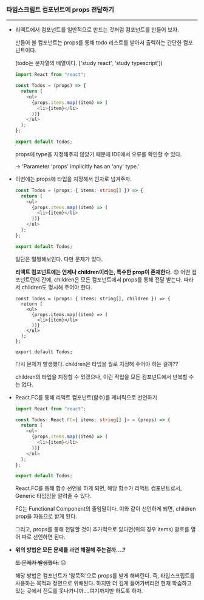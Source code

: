 ### 타입스크립트 컴포넌트에 props 전달하기

---

* 리액트에서 컴포넌트를 일반적으로 만드는 것처럼 컴포넌트를 만들어 보자.

  만들어 볼 컴포넌트는 props를 통해 todo 리스트를 받아서 출력하는 간단한 컴포넌트이다.

  (todo는 문자열의 배열이다. ['study react', 'study typescript'])

  ```typescript
  import React from "react";
  
  const Todos = (props) => {
    return (
      <ul>
        {props.items.map((item) => (
          <li>{item}</li>
        ))}
      </ul>
    );
  };
  
  export default Todos;
  ```

  props에 type을 지정해주지 않았기 때문에 IDE에서 오류를 확인할 수 있다.

  -> 'Parameter 'props' implicitly has an 'any' type.'

* 이번에는 props에 타입을 지정해서 인자로 넘겨주자.

  ```typescript
  const Todos = (props: { items: string[] }) => {
    return (
      <ul>
        {props.items.map((item) => (
          <li>{item}</li>
        ))}
      </ul>
    );
  };
  
  export default Todos;
  ```

  일단은 멀쩡해보인다. 다만 문제가 있다.

  <strong>리액트 컴포넌트에는 언제나 children이라는, 특수한 prop이 존재한다.</strong> :sweat: 어떤 컴포넌트던지 간에, children은 모든 컴포넌트에서 props를 통해 전달 받는다. 따라서 children도 명시해 주어야 한다.

  ```
  const Todos = (props: { items: string[], children }) => {
    return (
      <ul>
        {props.items.map((item) => (
          <li>{item}</li>
        ))}
      </ul>
    );
  };
  
  export default Todos;
  ```

  다시 문제가 발생했다. children은 타입을 뭘로 지정해 주어야 하는 걸까??

  children의 타입을 지정할 수 있겠으나, 이런 작업을 모든 컴포넌트에서 반복할 수는 없다.



* React.FC를 통해 리액트 컴포넌트(함수)를 제너릭으로 선언하기

  ```typescript
  import React from "react";
  
  const Todos: React.FC<{ items: string[] }> = (props) => {
    return (
      <ul>
        {props.items.map((item) => (
          <li>{item}</li>
        ))}
      </ul>
    );
  };
  
  export default Todos;
  
  ```

  React.FC를 통해 함수 선언을 하게 되면, 해당 함수가 리액트 컴포넌트로서, Generic 타입임을 알려줄 수 있다.

  FC는 Functional Component의 줄임말이다. 이와 같이 선언하게 되면, children prop을 자동으로 받게 된다.

  그리고, props를 통해 전달할 것이 추가적으로 있다면(위의 경우 items) 괄호를 열어 따로 선언하면 된다.

* <strong>위의 방법은 모든 문제를 과연 해결해 주는걸까....?</strong>

  ~~또 문제가 발생했다.~~ :cry:

  해당 방법은 컴포넌트가 '암묵적'으로 props를 받게 해버린다. 즉, 타입스크립트를 사용하는 목적과 정면으로 위배된다. 하지만 더 깊게 들어가버리면 현재 학습하고 있는 곳에서 진도를 못나가니까....여기까지만 하도록 하자.

  